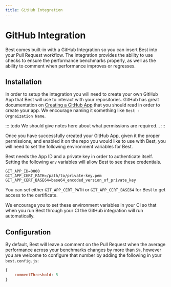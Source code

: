 ```yaml
---
title: GitHub Integration
---
```


# GitHub Integration
Best comes built-in with a GitHub Integration so you can insert Best into your Pull Request workflow. The integration provides the ability to use checks to ensure the performance benchmarks properly, as well as the ability to comment when performance improves or regresses.

## Installation
In order to setup the integration you will need to create your own GitHub App that Best will use to interact with your repositories. GitHub has great documentation on [Creating a GitHub App](https://developer.github.com/apps/building-github-apps/creating-a-github-app/) that you should read in order to create your app. We encourage naming it something like `Best - Orgnaization Name`.

::: todo
We should give notes here about what permissions are required...
:::

Once you have successfully created your GitHub App, given it the proper permissions, and enabled it on the repo you would like to use with Best, you will need to set the following environment variables for Best.

Best needs the App ID and a private key in order to authenticate itself. Setting the following `env` variables will allow Best to see these credentials.
```
GIT_APP_ID=0000
GIT_APP_CERT_PATH=/path/to/private-key.pem
GIT_APP_CERT_BASE64=base64_encoded_version_of_private_key
```
You can set either `GIT_APP_CERT_PATH` or `GIT_APP_CERT_BASE64` for Best to get access to the certificate.

We encourage you to set these environment variables in your CI so that when you run Best through your CI the GitHub integration will run automatically.

## Configuration
By default, Best will leave a comment on the Pull Request when the average performance across your benchmarks changes by more than `5%`, however you are welcome to configure that number by adding the following in your `best.config.js`:
```js
{
    commentThreshold: 5
}
```
